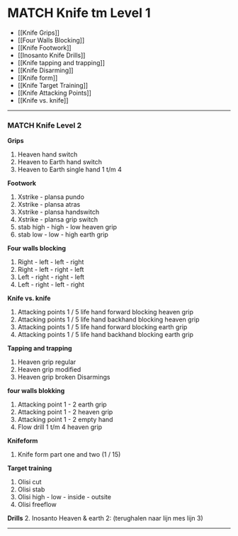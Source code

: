 # MATCH Knife tm Level 1
- [[Knife Grips]]
- [[Four Walls Blocking]] 
- [[Knife Footwork]]
- [[Inosanto Knife Drills]] 
- [[Knife tapping and trapping]]
- [[Knife Disarming]]
- [[Knife form]]
- [[Knife Target Training]]
- [[Knife Attacking Points]]
- [[Knife vs. knife]]


---

### MATCH Knife Level 2

**Grips**
1. Heaven hand switch
2. Heaven to Earth hand switch
3. Heaven to Earth single hand 1 t/m 4

**Footwork**
1. Xstrike - plansa pundo
2. Xstrike - plansa atras
3. Xstrike - plansa handswitch
4. Xstrike - plansa grip switch
5. stab high - high - low heaven grip
6. stab low - low - high earth grip

**Four walls blocking**
1. Right - left - left - right
2. Right - left - right - left
3. Left - right - right - left
4. Left - right - left - right

**Knife vs. knife**
1. Attacking points 1 / 5 life hand forward blocking heaven grip
2. Attacking points 1 / 5 life hand backhand blocking heaven grip
3. Attacking points 1 / 5 life hand forward blocking earth grip
4. Attacking points 1 / 5 life hand backhand blocking earth grip

**Tapping and trapping**
1. Heaven grip regular
2. Heaven grip modified
3. Heaven grip broken Disarmings

**four walls blokking**
1. Attacking point 1 - 2 earth grip
2. Attacking point 1 - 2 heaven grip
3. Attacking point 1 - 2 empty hand
4. Flow drill 1 t/m 4 heaven grip

**Knifeform**
1. Knife form part one and two (1 / 15)

**Target training**
1. Olisi cut
2. Olisi stab
3. Olisi high - low - inside - outsite
4. Olisi freeflow

**Drills** 
2. Inosanto Heaven & earth 2: (terughalen naar lijn mes lijn 3)

---